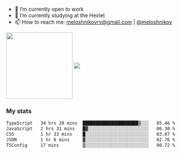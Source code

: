 <!-- ## Hi there, I'm Roman Meloshnikov 👋 -->

<!-- !
[image](https://www.codewars.com/users/meloshnikov/badges/small?theme=light)<br> -->

<!--
Here are some ideas to get you started:

- 🧰 I’m currently open to work
- 👯 I’m looking to collaborate on ...
- 🤔 I’m looking for help with ...
- 💬 Ask me about ...
- 📫 How to reach me: meloshnikov
- 😄 Pronouns: ...
- ⚡ Fun fact: ...
-->

- 🧰 I’m currently open to work
- 🌱 I’m currently studying at the Hexlet
- 📫 How to reach me: meloshnikovrv@gmail.com | [@meloshnikov](https://telegram.me/meloshnikov)

<span>
<a>
<img align="center" height="180em" src="https://github-readme-stats.vercel.app/api?username=meloshnikov&show_icons=true&hide_border=true&&count_private=true&include_all_commits=true" />
</a>
<a>
<img align="center" src="https://github-readme-stats.vercel.app/api/top-langs/?username=meloshnikov&layout=compact&hide_border=true" />
</a>
</span>


### My stats
<!--START_SECTION:waka-->

```txt
TypeScript   34 hrs 20 mins  █████████████████████▒░░░   85.46 %
JavaScript   2 hrs 31 mins   █▓░░░░░░░░░░░░░░░░░░░░░░░   06.30 %
CSS          1 hr 33 mins    █░░░░░░░░░░░░░░░░░░░░░░░░   03.87 %
JSON         1 hr 6 mins     ▓░░░░░░░░░░░░░░░░░░░░░░░░   02.76 %
TSConfig     17 mins         ▒░░░░░░░░░░░░░░░░░░░░░░░░   00.72 %
```

<!--END_SECTION:waka-->

